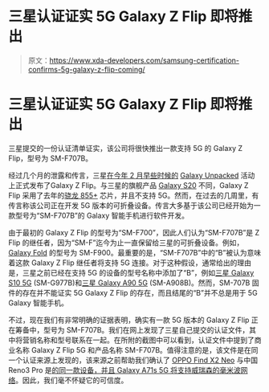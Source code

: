 # 三星认证证实 5G Galaxy Z Flip 即将推出

> 原文：<https://www.xda-developers.com/samsung-certification-confirms-5g-galaxy-z-flip-coming/>

# 三星认证证实 5G Galaxy Z Flip 即将推出

三星提交的一份认证清单证实，该公司将很快推出一款支持 5G 的 Galaxy Z Flip，型号为 SM-F707B。

经过几个月的泄露和传言，三星[在今年 2 月早些时候的](https://www.xda-developers.com/samsung-galaxy-z-flip-launch-specs-features-pricing-availability/) [Galaxy Unpacked](https://www.xda-developers.com/tag/galaxy-unpacked/) 活动上正式发布了Galaxy Z Flip。与三星的旗舰产品 [Galaxy S20](https://www.xda-developers.com/tag/samsung-galaxy-s20/) 不同，Galaxy Z Flip 采用了去年的[骁龙 855+](https://www.xda-developers.com/qualcomm-snapdragon-855-plus/) 芯片，并且不支持 5G。然而，在过去的几周里，有传言称该公司正在开发 5G 版本的可折叠设备。传言大多基于该公司已经开始为一款型号为“SM-F707B”的 Galaxy 智能手机进行软件开发。

由于最初的 Galaxy Z Flip 的型号为“SM-F700”，因此人们认为“SM-F707B”是 Z Flip 的继任者，因为“SM-F”迄今为止一直保留给三星的可折叠设备。例如， [Galaxy Fold](https://www.xda-developers.com/tag/samsung-galaxy-fold/) 的型号为 SM-F900。最重要的是，“SM-F707B”中的“B”被认为意味着这款 Galaxy Z Flip 继任者将支持 5G 连接。对于这种假设，通常给出的理由是，三星之前已经在支持 5G 的设备的型号名称中添加了“B”，例如[三星 Galaxy S10 5G](https://www.xda-developers.com/tag/samsung-galaxy-s10-5g/) (SM-G977B)和[三星 Galaxy A90 5G](https://www.xda-developers.com/samsung-galaxy-a90-5g-snapdragon-855-dex-launched/) (SM-A908B)。然而，SM-707B 固件的存在并不能证实 5G Galaxy Z Flip 的存在，而且结尾的“B”并不总是用于 5G Galaxy 智能手机。

不过，现在我们有非常明确的证据表明，确实有一款 5G 版本的 Galaxy Z Flip 正在筹备中，型号为 SM-F707B。我们在网上发现了三星自己提交的认证文件，其中将营销名称和型号联系在一起。在所附的截图中可以看到，认证文件中提到了商业名称 Galaxy Z Flip 5G 和产品名称 SM-F707B。值得注意的是，该文件是在同一个认证来源上发现的，该来源之前帮助我们确认了 [OPPO Find X2 Neo](https://www.xda-developers.com/oppo-find-x2-pro-neo-and-lite-available-germany-free-bluetooth-audio-accessories/) 与中国 Reno3 Pro 是[的同一款设备，并且 Galaxy A71s 5G 将支持](https://www.xda-developers.com/oppo-find-x2-neo-confirmed-global-reno3-pro-5g-oppo-a72-revealed/)[威瑞森的毫米波网络](https://www.xda-developers.com/samsung-galaxy-a71s-5g-uw-verizon-ultrawide-band/)。因此，我们毫不怀疑它的可信度。